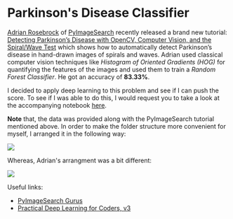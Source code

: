 # Parkinson's Disease Classifier

[Adrian Rosebrock](https://www.linkedin.com/in/adrian-rosebrock-59b8732a) of [PyImageSearch](https://pyimagesearch.com/) recently released a brand new tutorial: [Detecting Parkinson’s Disease with OpenCV, Computer Vision, and the Spiral/Wave Test](https://www.pyimagesearch.com/2019/04/29/detecting-parkinsons-disease-with-opencv-computer-vision-and-the-spiral-wave-test/) 
which shows how to automatically detect Parkinson’s disease in hand-drawn images of spirals and waves. Adrian used classical 
computer vision techniques like _Histogram of Oriented Gradients (HOG)_ for quantifying the features of the images and 
used them to train a _Random Forest Classifier_. He got an accuracy of **83.33%**. 

I decided to apply deep learning to this problem and see if I can push the score. To see if I was able to do this, I would request you to take a look at the accompanying notebook [here](https://github.com/sayakpaul/Parkinson-s-Disease-Classifier/blob/master/Parkinson_s_Disease_Classifier.ipynb).

**Note** that, the data was provided along with the PyImageSearch tutorial mentioned above. In order to make the folder structure more convenient for myself, I arranged it in the following way: 

![](https://i.ibb.co/VCSZtyx/Screen-Shot-2019-04-30-at-12-30-42-PM.png)

Whereas, Adrian's arrangment was a bit different: 

![](https://i.ibb.co/sHj17qt/Screen-Shot-2019-04-30-at-5-22-30-PM.png)

Useful links:
- [PyImageSearch Gurus](https://www.pyimagesearch.com/pyimagesearch-gurus/)
- [Practical Deep Learning for Coders, v3](https://course.fast.ai/index.html)
